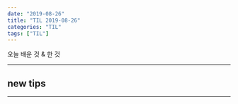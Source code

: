 ```yaml
---
date: "2019-08-26"
title: "TIL 2019-08-26"
categories: "TIL"
tags: ["TIL"]
---
```


오늘 배운 것 & 한 것

----------

## new tips



<!---->



----------
